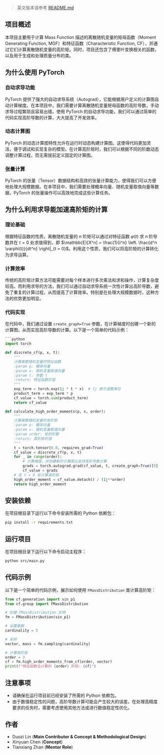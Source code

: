 > 英文版本请参考 [README.md](README.md)

## 项目概述

本项目主要用于计算 Mass Function 描述的离散随机变量的矩母函数（Moment Generating Function, MGF）和特征函数（Characteristic Function, CF），并通过它们计算离散随机变量的高阶矩。同时，项目还包含了傅里叶变换相关的函数，以及用于生成和处理质量分布的类。

## 为什么使用 PyTorch

### 自动求导功能

PyTorch 提供了强大的自动求导系统（Autograd），它能根据用户定义的计算图自动计算梯度。在本项目中，我们需要计算离散随机变量矩母函数的高阶导数，手动求导过程繁琐且容易出错。使用 PyTorch 的自动求导功能，我们可以通过简单的代码实现高阶导数的计算，大大提高了开发效率。

### 动态计算图

PyTorch 的动态计算图特性允许在运行时动态构建计算图。这使得代码更加灵活，便于调试和实现复杂的模型。在计算高阶矩时，我们可以根据不同的阶数动态调整计算过程，而无需提前定义固定的计算图。

### 张量计算

PyTorch 的张量（Tensor）数据结构和高效的张量计算能力，使得我们可以方便地处理大规模数据。在本项目中，我们需要处理概率向量、随机变量取值向量等数据，PyTorch 的张量操作可以高效地完成这些计算任务。

## 为什么利用求导能加速高阶矩的计算

### 理论基础

根据特征函数的性质，离散随机变量的 $n$ 阶矩可以通过对特征函数 $\varphi(t)$ 求 $n$ 阶导数并在 $t = 0$ 处求值得到，即 $\mathbb{E}[X^n] = \frac{1}{i^n} \left. \frac{d^n \varphi(t)}{dt^n} \right|_{t = 0}$。利用这个性质，我们可以将高阶矩的计算转化为求导运算。

### 计算效率

传统的高阶矩计算方法可能需要对每个样本进行多次乘法和求和操作，计算复杂度较高。而利用求导的方法，我们可以通过自动求导系统一次性计算出高阶导数，避免了重复的计算过程，从而提高了计算效率。特别是在处理大规模数据时，这种方法的优势更加明显。

### 代码实现

在代码中，我们通过设置 `create_graph=True` 参数，在计算梯度时创建一个新的计算图，从而实现高阶导数的计算。以下是一个简单的代码示例：

````python
```python
import torch

def discrete_cf(p, x, t):
    """
    计算离散随机变量的特征函数
    :param p: 概率向量
    :param x: 随机变量取值向量
    :param t: 参数 t
    :return: 特征函数的值
    """
    exp_term = torch.exp(1j * t * x)  # 1j 表示虚数单位
    product_term = exp_term * p
    cf_value = torch.sum(product_term)
    return cf_value

def calculate_high_order_moments(p, x, order):
    """
    计算离散随机变量的高阶矩
    :param p: 概率向量
    :param x: 随机变量取值向量
    :param order: 矩的阶数
    :return: 高阶矩的值
    """
    t = torch.tensor(0.0, requires_grad=True)
    cf_value = discrete_cf(p, x, t)
    for _ in range(order):
        # 计算梯度，并创建新的计算图以支持高阶导数计算
        grads = torch.autograd.grad(cf_value, t, create_graph=True)[0]
        cf_value = grads
    # 在 t = 0 处计算高阶矩
    high_order_moment = cf_value.detach() / (1j**order)
    return high_order_moment
````

## 安装依赖

在项目根目录下运行以下命令安装所需的 Python 依赖包：

```bash
pip install -r requirements.txt
```

## 运行项目

在项目根目录下运行以下命令启动主程序：

```bash
python src/main.py
```

## 代码示例

以下是一个简单的代码示例，展示如何使用 `FMassDistribution` 类计算高阶矩：

```python
from cf.generation import sin_p1
from cf.group import FMassDistribution

# 创建 FMassDistribution 实例
fm = FMassDistribution(sin_p1)

# 设置基数
cardinality = 5

# 采样
vector, mass = fm.sampling(cardinality)

# 计算高阶矩
order = 3
cf = fm.high_order_moments_from_cf(order, vector)
print(f"特征函数法计算的 {order} 阶矩: {cf}")
```

## 注意事项

- 请确保在运行项目前已经安装了所需的 Python 依赖包。
- 由于数值稳定性的问题，高阶导数计算可能会产生较大的误差。在处理高精度要求的任务时，需要考虑使用其他方法或进行数值稳定性优化。

## 作者

- Duozi Lin (**Main Contributor & Concept & Methodological Design**)
- Xinyuan Chen (**Concept**)
- Tianxiang Zhan (**Mentor Role**)
